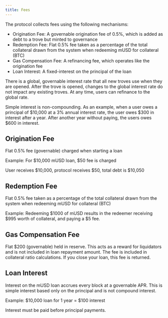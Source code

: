 ```yaml
---
title: Fees
---
```


The protocol collects fees using the following mechanisms:

- Origination Fee: A governable origination fee of 0.5%, which is added as debt to a trove but minted to governance
- Redemption Fee: Flat 0.5% fee taken as a percentage of the total collateral drawn from the system when redeeming mUSD for collateral (BTC)
- Gas Compensation Fee: A refinancing fee, which operates like the origination fee
- Loan Interest: A fixed-interest on the principal of the loan

There is a global, governable interest rate that all new troves use when they are opened. After the trove is opened, changes to the global interest rate do not impact any existing troves. At any time, users can refinance to the global rate.

Simple interest is non-compounding. As an example, when a user owes a principal of $10,000 at a 3% annual interest rate, the user owes $300 in interest after a year. After another year without paying, the users owes $600 in interest.

## Origination Fee

Flat 0.5% fee (governable) charged when starting a loan

Example: For $10,000 mUSD loan, $50 fee is charged

User receives $10,000, protocol receives $50, total debt is $10,050

## Redemption Fee

Flat 0.5% fee taken as a percentage of the total collateral drawn from the system when redeeming mUSD for collateral (BTC)

Example: Redeeming $1000 of mUSD results in the redeemer receiving $995 worth of collateral, and paying a $5 fee.

## Gas Compensation Fee

Flat $200 (governable) held in reserve. This acts as a reward for liquidators and is not included in loan repayment amount. The fee is included in collateral ratio calculations. If you close your loan, this fee is returned.

## Loan Interest

Interest on the mUSD loan accrues every block at a governable APR. This is simple interest based only on the principal and is not compound interest.

Example: $10,000 loan for 1 year = $100 interest

Interest must be paid before principal payments.